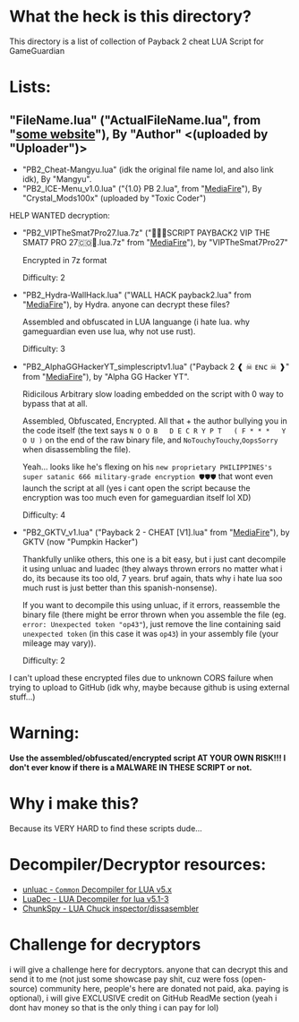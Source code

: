 # What the heck is this directory?
This directory is a list of collection of Payback 2 cheat LUA Script for GameGuardian

# Lists:
"FileName.lua" ("ActualFileName.lua", from "[some website]()"), By "Author" <(uploaded by "Uploader")>
---
- "PB2_Cheat-Mangyu.lua" (idk the original file name lol, and also link idk), By "Mangyu".
- "PB2_ICE-Menu_v1.0.lua" ("{1.0} PB 2.lua", from "[MediaFire](https://www.mediafire.com/file/o1kgc0xbcjdyzac/%7B1.0%7D+PB+2.lua/file)"), By "Crystal_Mods100x" (uploaded by "Toxic Coder")

HELP WANTED decryption:
- "PB2_VIPTheSmat7Pro27.lua.7z" ("🤯🇨🇴SCRIPT PAYBACK2 VIP THE SMAT7 PRO 27🇨🇴🤯.lua.7z" from "[MediaFire](https://www.mediafire.com/file/6t6hy9cdszcezpr/%25E2%259C%25A8SCRIPT_PAYBACK2_VIP_THE_SMAT7_PRO_27%25E2%259C%25A8_.lua.7z/file)"), by "VIPTheSmat7Pro27"

  Encrypted in 7z format

	Difficulty: 2

- "PB2_Hydra-WallHack.lua" ("WALL HACK payback2.lua" from "[MediaFire](https://www.mediafire.com/file/2xekhqk3tsvwq69/WALL+HACK+payback2.lua/file)"), by Hydra.
anyone can decrypt these files?

  Assembled and obfuscated in LUA languange (i hate lua. why gameguardian even use lua, why not use rust).

	Difficulty: 3


- "PB2_AlphaGGHackerYT_simplescriptv1.lua" ("Payback 2 ❰ ☠ ᴇɴᴄ ☠ ❱" from "[MediaFire](https://www.mediafire.com/file/og6r5ppblfzd36s/Payback_2__%25E2%259D%25B0_%25E2%2598%25A0_%25E1%25B4%2587%25C9%25B4%25E1%25B4%2584_%25E2%2598%25A0_%25E2%259D%25B1.lua/file)"), by "Alpha GG Hacker YT".

	Ridicilous Arbitrary slow loading embedded on the script with 0 way to bypass that at all.

	Assembled, Obfuscated, Encrypted. All that + the author bullying you in the code itself (the text says ```N O O B   D E C R Y P T   ( F * * *   Y O U )``` on the end of the raw binary file, and ```NoTouchyTouchy```,```OopsSorry``` when disassembling the file).
	
	Yeah... looks like he's flexing on his ```new proprietary PHILIPPINES's super satanic 666 military-grade encryption 🛡️🛡️🛡️``` that wont even launch the script at all (yes i cant open the script because the encryption was too much even for gameguardian itself lol XD)

	Difficulty: 4


- "PB2_GKTV_v1.lua" ("Payback 2 - CHEAT [V1].lua" from "[MediaFire](https://www.mediafire.com/file/hros99ssjzmkp00/Payback_2_-_CHEAT_%255BV1%255D.lua/file)"), by GKTV (now "Pumpkin Hacker")

	Thankfully unlike others, this one is a bit easy, but i just cant decompile it using unluac and luadec (they always thrown errors no matter what i do, its because its too old, 7 years. bruf again, thats why i hate lua soo much rust is just better than this spanish-nonsense).

	If you want to decompile this using unluac, if it errors, reassemble the binary file (there might be error thrown when you assemble the file (eg. ```error: Unexpected token "op43"```), just remove the line containing said ```unexpected token``` (in this case it was ```op43```) in your assembly file (your mileage may vary)).

	Difficulty: 2

I can't upload these encrypted files due to unknown CORS failure when trying to upload to GitHub (idk why, maybe because github is using external stuff...)

# Warning:
**Use the assembled/obfuscated/encrypted script AT YOUR OWN RISK!!! I don't ever know if there is a MALWARE IN THESE SCRIPT or not.**

# Why i make this?
Because its VERY HARD to find these scripts dude...

# Decompiler/Decryptor resources:
- [unluac - ```Common``` Decompiler for LUA v5.x](https://sourceforge.net/projects/unluac)
- [LuaDec - LUA Decompiler for lua v5.1-3](https://github.com/viruscamp/luadec)
- [ChunkSpy - LUA Chuck inspector/dissasembler](https://github.com/viruscamp/luadec/blob/master/ChunkSpy)

# Challenge for decryptors
i will give a challenge here for decryptors. anyone that can decrypt this and send it to me (not just some showcase pay shit, cuz were foss (open-source) community here, people's here are donated not paid, aka. paying is optional), i will give EXCLUSIVE credit on GitHub ReadMe section (yeah i dont hav money so that is the only thing i can pay for lol)
